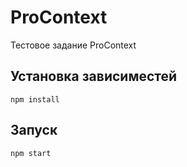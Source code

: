 # ProContext

Тестовое задание ProContext

## Установка зависиместей

```
npm install
```

## Запуск

```
npm start
```